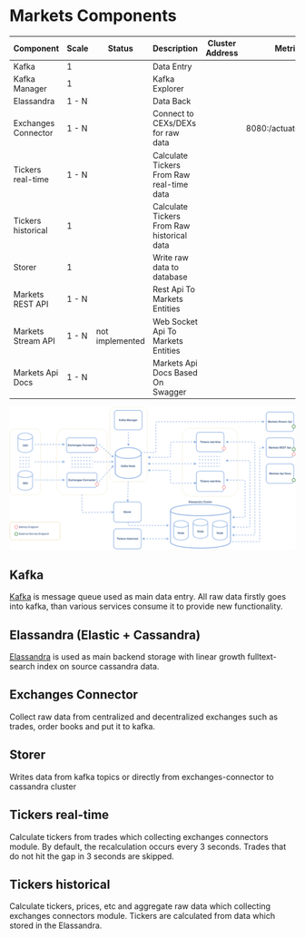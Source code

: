 # Markets Components

| Component                  | Scale | Status | Description                                        |  Cluster Address              | Metrics                   | External |
| -------------------------- | ----- |--------|--------------------------------------------------- | --------------------------    | ------------------------  | -------- |
| Kafka                      | 1     | | Data Entry                                         |                               |                           |          |
| Kafka Manager              | 1     | | Kafka Explorer                                     |                               |                           |          |
| Elassandra                 | 1 - N | | Data Back                                          |                               |                           |          |
| Exchanges Connector        | 1 - N | | Connect to CEXs/DEXs for raw data                  |                               | 8080:/actuator/metrics    |          |
| Tickers real-time          | 1 - N | | Calculate Tickers From Raw real-time data          |                               |                           |          |
| Tickers historical         | 1     | | Calculate Tickers From Raw historical data         |                               |                           |          |
| Storer                     | 1     | | Write raw data to database                         |                               |                           |          |
| Markets REST API           | 1 - N | | Rest Api To Markets Entities                       |                               |                           |   y      |
| Markets Stream API         | 1 - N | not implemented | Web Socket Api To Markets Entities                 |                               |                           |   y      |
| Markets Api Docs           | 1 - N | | Markets Api Docs Based On Swagger                  |                               |                           |   y      |

![Basic Overview](images/architecture.png)

## Kafka
[Kafka](https://kafka.apache.org/) is message queue used as main data entry. All raw data firstly goes into kafka, than 
 various services consume it to provide new functionality.
 
## Elassandra (Elastic + Cassandra)
[Elassandra](https://github.com/strapdata/elassandra) is used as main backend storage with linear growth fulltext-search
 index on source cassandra data.
 
## Exchanges Connector
Collect raw data from centralized and decentralized exchanges such as trades, order books and put it to kafka.

## Storer
Writes data from kafka topics or directly from exchanges-connector to cassandra cluster

## Tickers real-time
Calculate tickers from trades which collecting exchanges connectors module. By default, the recalculation occurs every 3 seconds.
Trades that do not hit the gap in 3 seconds are skipped.

## Tickers historical
Calculate tickers, prices, etc and aggregate raw data which collecting exchanges connectors module. 
Tickers are calculated from data which stored in the Elassandra.
